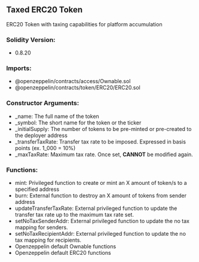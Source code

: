 ## Taxed ERC20 Token
ERC20 Token with taxing capabilities for platform accumulation

### Solidity Version:
- 0.8.20

### Imports:
- @openzeppelin/contracts/access/Ownable.sol
- @openzeppelin/contracts/token/ERC20/ERC20.sol

### Constructor Arguments:
- _name: The full name of the token
- _symbol: The short name for the token or the ticker
- _initialSupply: The number of tokens to be pre-minted or pre-created to the deployer address
- _transferTaxRate: Transfer tax rate to be imposed. Expressed in basis points (ex. 1_000 = 10%)
- _maxTaxRate: Maximum tax rate. Once set, **CANNOT** be modified again.

### Functions:
- mint: Privileged function to create or mint an X amount of token/s to a specified address
- burn: External function to destroy an X amount of tokens from sender address
- updateTransferTaxRate: External privileged function to update the transfer tax rate up to the maximum tax rate set.
- setNoTaxSenderAddr: External privileged function to update the no tax mapping for senders.
- setNoTaxRecipientAddr: External privileged function to update the no tax mapping for recipients.
- Openzeppelin default Ownable functions
- Openzeppelin default ERC20 functions
